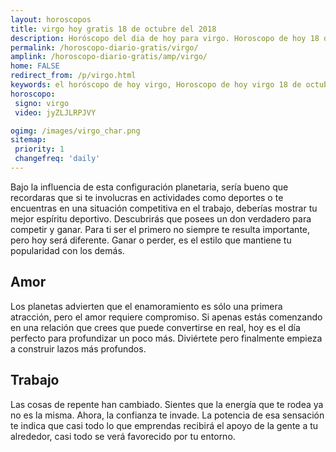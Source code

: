 ```yaml
---
layout: horoscopos
title: virgo hoy gratis 18 de octubre del 2018 
description: Horóscopo del dia de hoy para virgo. Horoscopo de hoy 18 de octubre del 2018. Las predicciones de amor, trabajo, vida personal gratis.
permalink: /horoscopo-diario-gratis/virgo/
amplink: /horoscopo-diario-gratis/amp/virgo/
home: FALSE
redirect_from: /p/virgo.html
keywords: el horóscopo de hoy virgo, Horoscopo de hoy virgo 18 de octubre del 2018,horóscopo del día,horoscopo del dia de hoy,horoscopo de hoy,horoscopo de hoy virgo,virgo hoy,signos zodiacales,horóscopo de hoy,horoscopos de hoy,horoscopo virgo hoy,horoscopo de virgo de hoy,horóscopo de hoy virgo,horoscopos,virgo de hoy,los horoscopos de hoy,virgo de hoy,virgo 18 de octubre del 2018,signos zodiacales 2018, el horoscopo de hoy
horoscopo:
 signo: virgo
 video: jyZLJLRPJVY

ogimg: /images/virgo_char.png
sitemap:
 priority: 1
 changefreq: 'daily'
---
```



Bajo la influencia de esta configuración planetaria, sería bueno que recordaras que si te involucras en actividades como deportes o te encuentras en una situación competitiva en el trabajo, deberías mostrar tu mejor espíritu deportivo. Descubrirás que posees un don verdadero para competir y ganar. Para ti ser el primero no siempre te resulta importante, pero hoy será diferente. Ganar o perder, es el estilo que mantiene tu popularidad con los demás.

## Amor

Los planetas advierten que el enamoramiento es sólo una primera atracción, pero el amor requiere compromiso. Si apenas estás comenzando en una relación que crees que puede convertirse en real, hoy es el día perfecto para profundizar un poco más. Diviértete pero finalmente empieza a construir lazos más profundos.

## Trabajo

Las cosas de repente han cambiado. Sientes que la energía que te rodea ya no es la misma. Ahora, la confianza te invade. La potencia de esa sensación te indica que casi todo lo que emprendas recibirá el apoyo de la gente a tu alrededor, casi todo se verá favorecido por tu entorno.